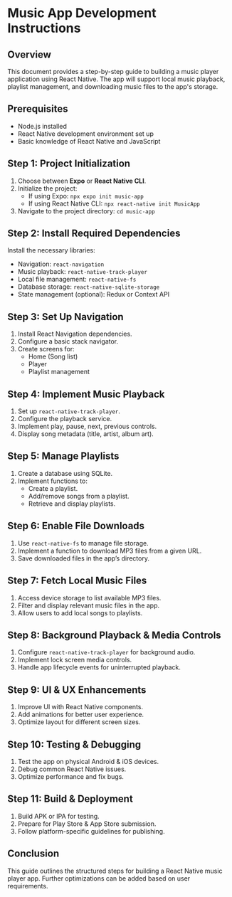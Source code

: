 # Music App Development Instructions

## Overview
This document provides a step-by-step guide to building a music player application using React Native. The app will support local music playback, playlist management, and downloading music files to the app's storage.

## Prerequisites
- Node.js installed
- React Native development environment set up
- Basic knowledge of React Native and JavaScript

## Step 1: Project Initialization
1. Choose between **Expo** or **React Native CLI**.
2. Initialize the project:
   - If using Expo: `npx expo init music-app`
   - If using React Native CLI: `npx react-native init MusicApp`
3. Navigate to the project directory: `cd music-app`

## Step 2: Install Required Dependencies
Install the necessary libraries:
- Navigation: `react-navigation`
- Music playback: `react-native-track-player`
- Local file management: `react-native-fs`
- Database storage: `react-native-sqlite-storage`
- State management (optional): Redux or Context API

## Step 3: Set Up Navigation
1. Install React Navigation dependencies.
2. Configure a basic stack navigator.
3. Create screens for:
   - Home (Song list)
   - Player
   - Playlist management

## Step 4: Implement Music Playback
1. Set up `react-native-track-player`.
2. Configure the playback service.
3. Implement play, pause, next, previous controls.
4. Display song metadata (title, artist, album art).

## Step 5: Manage Playlists
1. Create a database using SQLite.
2. Implement functions to:
   - Create a playlist.
   - Add/remove songs from a playlist.
   - Retrieve and display playlists.

## Step 6: Enable File Downloads
1. Use `react-native-fs` to manage file storage.
2. Implement a function to download MP3 files from a given URL.
3. Save downloaded files in the app’s directory.

## Step 7: Fetch Local Music Files
1. Access device storage to list available MP3 files.
2. Filter and display relevant music files in the app.
3. Allow users to add local songs to playlists.

## Step 8: Background Playback & Media Controls
1. Configure `react-native-track-player` for background audio.
2. Implement lock screen media controls.
3. Handle app lifecycle events for uninterrupted playback.

## Step 9: UI & UX Enhancements
1. Improve UI with React Native components.
2. Add animations for better user experience.
3. Optimize layout for different screen sizes.

## Step 10: Testing & Debugging
1. Test the app on physical Android & iOS devices.
2. Debug common React Native issues.
3. Optimize performance and fix bugs.

## Step 11: Build & Deployment
1. Build APK or IPA for testing.
2. Prepare for Play Store & App Store submission.
3. Follow platform-specific guidelines for publishing.

## Conclusion
This guide outlines the structured steps for building a React Native music player app. Further optimizations can be added based on user requirements.

